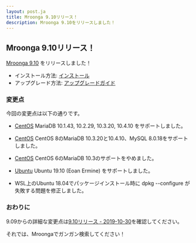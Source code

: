 ```yaml
---
layout: post.ja
title: Mroonga 9.10リリース！
description: Mroonga 9.10をリリースしました！
---
```


## Mroonga 9.10リリース！

[Mroonga 9.10](/ja/docs/news.html#release-9-10) をリリースしました！

* インストール方法: [インストール](/ja/docs/install.html)
* アップグレード方法: [アップグレードガイド](/ja/docs/upgrade.html)

### 変更点

今回の変更点は以下の通りです。

  * [CentOS](/ja/docs/install/centos) MariaDB 10.1.43, 10.2.29, 10.3.20, 10.4.10 をサポートしました。

  * [CentOS](/ja/docs/install/centos) CentOS 8のMariaDB 10.3.20と10.4.10、MySQL 8.0.18をサポートしました。

  * [CentOS](/ja/docs/install/centos) CentOS 6のMariaDB 10.3のサポートをやめました。

  * [Ubuntu](/ja/docs/install/ubuntu) Ubuntu 19.10 (Eoan Ermine) をサポートしました。

  * WSL上のUbuntu 18.04でパッケージインストール時に dpkg --configure が失敗する問題を修正しました。

### おわりに

9.09からの詳細な変更点は[9.10リリース - 2019-10-30](/ja/docs/news.html#release-9-10)を確認してください。

それでは、Mroongaでガンガン検索してください！
